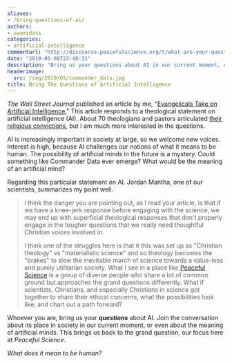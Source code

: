 ```yaml
---
aliases:
- /bring-questions-of-ai/
authors:
- swamidass
categories:
- artificial-intelligence
commenturl: "http://discourse.peacefulscience.org/t/what-are-your-questions-about-artificial-intelligence/6125"
date: "2019-05-08T23:40:31"
description: "Bring us your questions about AI in our current moment, or even the meaning of artificial minds. Wonder with us: What does it mean to be human?"
headerimage:
  src: /img/2019/05/commander_data.jpg
title: Bring The Questions of Artificial Intelligence
---
```


*The* *Wall Street Journal* published an article by me, "[Evangelicals Take on Artificial Intelligence.](/articles/wsj-ai-evangelicals/)" This article responds to a theological statement on artificial intelligence (AI). About 70 theologians and pastors articulated [their religious convictions](https://erlc.com/resource-library/statements/artificial-intelligence-an-evangelical-statement-of-principles), but I am much more interested in the questions.

AI is increasingly important in society at large, so we welcome new voices. Interest is high, because AI challenges our notions of what it means to be human. The possibility of artificial minds in the future is a mystery. Could something like Commander Data ever emerge? What would be the meaning of an artificial mind?

Regarding this particular statement on AI. Jordan Mantha, one of our scientists, summarizes my point well.

> I think the danger you are pointing out, as I read your article, is that if we have a knee-jerk response before engaging with the science, we may end up with superficial theological responses that don't properly engage in the tougher questions that we really need thoughtful Christian voices involved in.
>
> I think one of the struggles here is that it this was set up as "Christian theology" vs "materialistic science" and so theology becomes the "brakes" to slow the inevitable march of science towards a value-less and purely utilitarian society. What I see in a place like [Peaceful Science](https://peacefulscience.org/) is a group of diverse people who share a lot of common ground but approaches the grand questions differently. What if scientists, Christians, and especially Christians in science got together to share their ethical concerns, what the possibilities look like, and chart out a path forward?

Whoever you are, bring us your ***questions*** about AI. Join the conversation about its place in society in our current moment, or even about the meaning of artificial minds. This brings us back to the grand question, our focus here at *Peaceful Science*.

*What does it mean to be human?*

